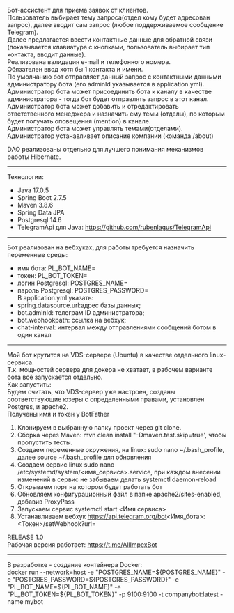 Бот-ассистент для приема заявок от клиентов.<br>
Пользователь выбирает тему запроса(отдел кому будет адресован запрос), далее вводит сам запрос (любое поддерживаемое сообщение Telegram).<br>
Далее предлагается ввести контактные данные для обратной связи (показывается клавиатура с кнопками, пользователь выбирает тип контакта, вводит данные).<br>
Реализована валидация e-mail и телефонного номера.<br>
Обязателен ввод хотя бы 1 контакта и имени.<br>
По умолчанию бот отправляет данный запрос с контактными данными администратору бота (его adminId указывается в application.yml).<br>
Администратор бота может присоединить бота к каналу в качестве администратора - тогда бот будет отправлять запрос в этот канал.<br>
Администратор бота может добавить и отредактировать ответственного менеджера и назначить ему темы (отделы), по которым будет получать оповещения (mention) в канале.<br>
Администратор бота может управлять темами(отделами).<br>
Администратор устанавливает описание компании (команда /about)

DAO реализованы отдельно для лучшего понимания механизмов работы Hibernate.
_________________
Технологии:   
- Java 17.0.5   
- Spring Boot 2.7.5   
- Maven 3.8.6
- Spring Data JPA
- Postgresql 14.6
- TelegramApi для Java: https://github.com/rubenlagus/TelegramApi


_________________
Бот реализован на вебхуках, для работы требуется назначить переменные среды:
- имя бота: PL_BOT_NAME=
- токен: PL_BOT_TOKEN=
- логин Postgresql: POSTGRES_NAME=
- пароль Postgresql: POSTGRES_PASSWORD=  
  В application.yml указать:
- spring.datasource.url:адрес базы данных;
- bot.adminId: телеграм ID администратора;
- bot.webhookpath: ссылка на вебхук;
- chat-interval: интервал между отправлениями сообщений ботом в один канал
______________________________________
Мой бот крутится на VDS-сервере (Ubuntu) в качестве отдельного linux-сервиса.<br>
Т.к. мощностей сервера для докера не хватает, в рабочем варианте бота всё запускается отдельно.<br>
Как запустить:<br>
Будем считать, что VDS-сервер уже настроен, созданы соответствующие юзеры с определенными правами, установлен Postgres, и apache2.<br>
Получены имя и токен у BotFather<br>
1) Клонируем в выбранную папку проект через git clone.
2) Сборка через Maven: mvn clean install "-Dmaven.test.skip=true', чтобы пропустить тесты.
3) Создаем переменные окружения, на linux: sudo nano ~/.bash_profile, далее source ~/.bash_profile для обновления
4) Создаем сервис linux sudo nano /etc/systemd/system/<имя_сервиса>.service, при каждом внесении изменений в сервис не забываем делать systemctl daemon-reload
5) Открываем порт на котором будет работать бот
6) Обновляем конфигурационный файл в папке apache2/sites-enabled, добавив ProxyPass
7) Запускаем сервис systemctl start <Имя сервиса>
8) Устанавливаем вебхук https://api.telegram.org/bot<Имя_бота>:<Токен>/setWebhook?url=<URL>

RELEASE 1.0<br>
Рабочая версия работает: https://t.me/AllImpexBot
____________________________________________

В разработке - создание контейнера Docker:<br>
docker run --network=host -e "POSTGRES_NAME=${POSTGRES_NAME}" -e "POSTGRES_PASSWORD=${POSTGRES_PASSWORD}" -e "PL_BOT_NAME=${PL_BOT_NAME}" -e "PL_BOT_TOKEN=${PL_BOT_TOKEN}" -p 9100:9100  -t companybot:latest
-name mybot